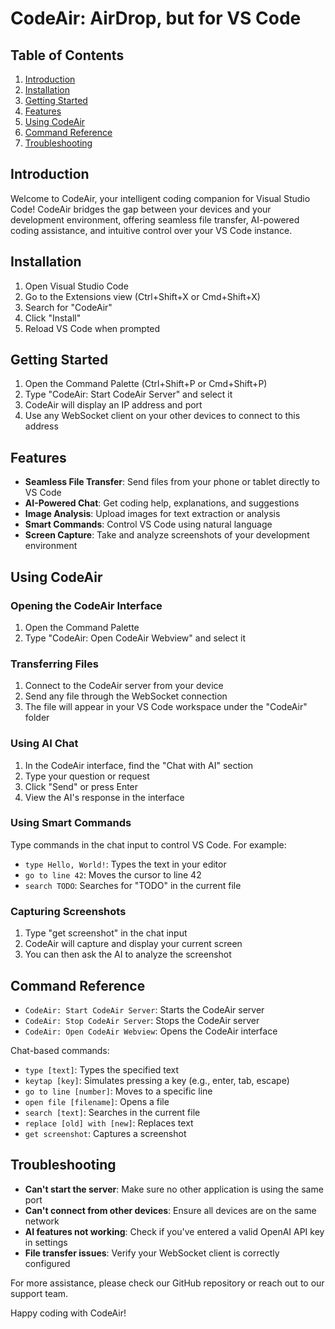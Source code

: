 # CodeAir: AirDrop, but for VS Code

## Table of Contents
1. [Introduction](#introduction)
2. [Installation](#installation)
3. [Getting Started](#getting-started)
4. [Features](#features)
5. [Using CodeAir](#using-codeair)
6. [Command Reference](#command-reference)
7. [Troubleshooting](#troubleshooting)

## Introduction

Welcome to CodeAir, your intelligent coding companion for Visual Studio Code! CodeAir bridges the gap between your devices and your development environment, offering seamless file transfer, AI-powered coding assistance, and intuitive control over your VS Code instance.

## Installation

1. Open Visual Studio Code
2. Go to the Extensions view (Ctrl+Shift+X or Cmd+Shift+X)
3. Search for "CodeAir"
4. Click "Install"
5. Reload VS Code when prompted

## Getting Started

1. Open the Command Palette (Ctrl+Shift+P or Cmd+Shift+P)
2. Type "CodeAir: Start CodeAir Server" and select it
3. CodeAir will display an IP address and port
4. Use any WebSocket client on your other devices to connect to this address

## Features

- **Seamless File Transfer**: Send files from your phone or tablet directly to VS Code
- **AI-Powered Chat**: Get coding help, explanations, and suggestions
- **Image Analysis**: Upload images for text extraction or analysis
- **Smart Commands**: Control VS Code using natural language
- **Screen Capture**: Take and analyze screenshots of your development environment

## Using CodeAir

### Opening the CodeAir Interface

1. Open the Command Palette
2. Type "CodeAir: Open CodeAir Webview" and select it

### Transferring Files

1. Connect to the CodeAir server from your device
2. Send any file through the WebSocket connection
3. The file will appear in your VS Code workspace under the "CodeAir" folder

### Using AI Chat

1. In the CodeAir interface, find the "Chat with AI" section
2. Type your question or request
3. Click "Send" or press Enter
4. View the AI's response in the interface

### Using Smart Commands

Type commands in the chat input to control VS Code. For example:
- `type Hello, World!`: Types the text in your editor
- `go to line 42`: Moves the cursor to line 42
- `search TODO`: Searches for "TODO" in the current file

### Capturing Screenshots

1. Type "get screenshot" in the chat input
2. CodeAir will capture and display your current screen
3. You can then ask the AI to analyze the screenshot

## Command Reference

- `CodeAir: Start CodeAir Server`: Starts the CodeAir server
- `CodeAir: Stop CodeAir Server`: Stops the CodeAir server
- `CodeAir: Open CodeAir Webview`: Opens the CodeAir interface

Chat-based commands:
- `type [text]`: Types the specified text
- `keytap [key]`: Simulates pressing a key (e.g., enter, tab, escape)
- `go to line [number]`: Moves to a specific line
- `open file [filename]`: Opens a file
- `search [text]`: Searches in the current file
- `replace [old] with [new]`: Replaces text
- `get screenshot`: Captures a screenshot

## Troubleshooting

- **Can't start the server**: Make sure no other application is using the same port
- **Can't connect from other devices**: Ensure all devices are on the same network
- **AI features not working**: Check if you've entered a valid OpenAI API key in settings
- **File transfer issues**: Verify your WebSocket client is correctly configured

For more assistance, please check our GitHub repository or reach out to our support team.

Happy coding with CodeAir!
